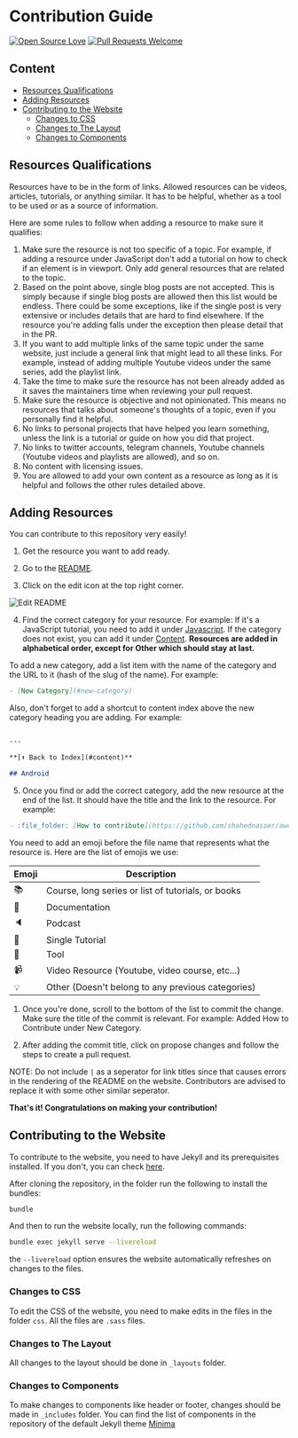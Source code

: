 # Contribution Guide

[![Open Source Love](https://firstcontributions.github.io/open-source-badges/badges/open-source-v1/open-source.svg)](https://github.com/firstcontributions/open-source-badges)  [![Pull Requests Welcome](https://img.shields.io/badge/PRs-welcome-brightgreen.svg?style=flat)](http://makeapullrequest.com)

## Content

- [Resources Qualifications](#resources-qualifications)
- [Adding Resources](#adding-resources)
- [Contributing to the Website](#contributing-to-the-website)
  - [Changes to CSS](#changes-to-css)
  - [Changes to The Layout](#changes-to-the-layout)
  - [Changes to Components](#changes-to-components)

## Resources Qualifications

Resources have to be in the form of links. Allowed resources can be videos, articles, tutorials, or anything similar. It has to be helpful, whether as a tool to be used or as a source of information.

Here are some rules to follow when adding a resource to make sure it qualifies:

1. Make sure the resource is not too specific of a topic. For example, if adding a resource under JavaScript don't add a tutorial on how to check if an element is in viewport. Only add general resources that are related to the topic.
2. Based on the point above, single blog posts are not accepted. This is simply because if single blog posts are allowed then this list would be endless. There could be some exceptions, like if the single post is very extensive or includes details that are hard to find elsewhere. If the resource you're adding falls under the exception then please detail that in the PR.
3. If you want to add multiple links of the same topic under the same website, just include a general link that might lead to all these links. For example, instead of adding multiple Youtube videos under the same series, add the playlist link.
4. Take the time to make sure the resource has not been already added as it saves the maintainers time when reviewing your pull request.
5. Make sure the resource is objective and not opinionated. This means no resources that talks about someone's thoughts of a topic, even if you personally find it helpful.
6. No links to personal projects that have helped you learn something, unless the link is a tutorial or guide on how you did that project.
7. No links to twitter accounts, telegram channels, Youtube channels (Youtube videos and playlists are allowed), and so on.
8. No content with licensing issues.
9. You are allowed to add your own content as a resource as long as it is helpful and follows the other rules detailed above.

## Adding Resources

You can contribute to this repository very easily!

1. Get the resource you want to add ready.

2. Go to the [README](https://github.com/shahednasser/awesome-resources/blob/master/README.md).

3. Click on the edit icon at the top right corner.

![Edit README](https://github.com/shahednasser/awesome-resources/blob/master/assets/edit-README.png)

4. Find the correct category for your resource. For example: If it's a JavaScript tutorial, you need to add it under [Javascript](https://github.com/shahednasser/awesome-resources/blob/master/assets/edit-README.png).
If the category does not exist, you can add it under [Content](https://github.com/shahednasser/awesome-resources/blob/master/assets/edit-README.png). **Resources are added in alphabetical order, except for Other which should stay at last.**

To add a new category, add a list item with the name of the category and the URL to it (hash of the slug of the name). For example:

```markdown
- [New Category](#new-category)
```

Also, don't forget to add a shortcut to content index above the new category heading you are adding. For example:

```markdown

---

**[⬆ Back to Index](#content)**

## Android

```

5. Once you find or add the correct category, add the new resource at the end of the list. It should have the title and the link to the resource. For example:

```markdown
- :file_folder: [How to contribute](https://github.com/shahednasser/awesome-resources/blob/master/CONTRIBUTING.md)
```

You need to add an emoji before the file name that represents what the resource is. Here are the list of emojis we use:

| Emoji        | Description                                      |
|--------------|--------------------------------------------------|
|:books:       |Course, long series or list of tutorials, or books|
|:file_folder: |Documentation                                     |
|:speaker:     |Podcast                                           |
|:green_book:  |Single Tutorial                                   |
|:wrench:      |Tool                                              |
|:video_camera:|Video Resource (Youtube, video course, etc...)    |
|:bulb:        |Other (Doesn't belong to any previous categories) |


1. Once you're done, scroll to the bottom of the list to commit the change. Make sure the title of the commit is relevant. For example: Added How to Contribute under New Category.

2. After adding the commit title, click on propose changes and follow the steps to create a pull request.

NOTE: Do not include `|` as a seperator for link titles since that causes errors in the rendering of the README on the website. Contributors are advised to replace it with some other similar seperator.

**That's it! Congratulations on making your contribution!**

## Contributing to the Website

To contribute to the website, you need to have Jekyll and its prerequisites installed. If you don't, you can check [here](https://jekyllrb.com/docs/).

After cloning the repository, in the folder run the following to install the bundles:

```bash
bundle
```

And then to run the website locally, run the following commands:

```bash
bundle exec jekyll serve --livereload
```

the `--livereload` option ensures the website automatically refreshes on changes to the files.

### Changes to CSS

To edit the CSS of the website, you need to make edits in the files in the folder `css`. All the files are `.sass` files.

### Changes to The Layout

All changes to the layout should be done in `_layouts` folder.

### Changes to Components

To make changes to components like header or footer, changes should be made in `_includes` folder. You can find the list of components in the repository of the default Jekyll theme [Minima](https://github.com/jekyll/minima/tree/v2.5.1/_includes)
